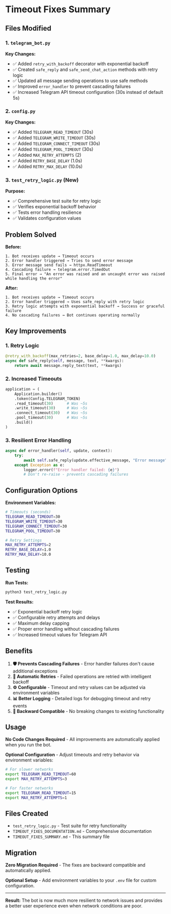 # Timeout Fixes Summary

## Files Modified

### 1. `telegram_bot.py`
**Key Changes:**
- ✅ Added `retry_with_backoff` decorator with exponential backoff
- ✅ Created `safe_reply` and `safe_send_chat_action` methods with retry logic
- ✅ Updated all message sending operations to use safe methods
- ✅ Improved `error_handler` to prevent cascading failures
- ✅ Increased Telegram API timeout configuration (30s instead of default 5s)

### 2. `config.py`
**Key Changes:**
- ✅ Added `TELEGRAM_READ_TIMEOUT` (30s)
- ✅ Added `TELEGRAM_WRITE_TIMEOUT` (30s)
- ✅ Added `TELEGRAM_CONNECT_TIMEOUT` (30s)
- ✅ Added `TELEGRAM_POOL_TIMEOUT` (30s)
- ✅ Added `MAX_RETRY_ATTEMPTS` (2)
- ✅ Added `RETRY_BASE_DELAY` (1.0s)
- ✅ Added `RETRY_MAX_DELAY` (10.0s)

### 3. `test_retry_logic.py` (New)
**Purpose:**
- ✅ Comprehensive test suite for retry logic
- ✅ Verifies exponential backoff behavior
- ✅ Tests error handling resilience
- ✅ Validates configuration values

## Problem Solved

**Before:**
```
1. Bot receives update → Timeout occurs
2. Error handler triggered → Tries to send error message
3. Error message send fails → httpx.ReadTimeout
4. Cascading failure → telegram.error.TimedOut
5. Final error → "An error was raised and an uncaught error was raised while handling the error"
```

**After:**
```
1. Bot receives update → Timeout occurs
2. Error handler triggered → Uses safe_reply with retry logic
3. Retry logic attempts with exponential backoff → Success or graceful failure
4. No cascading failures → Bot continues operating normally
```

## Key Improvements

### 1. **Retry Logic**
```python
@retry_with_backoff(max_retries=2, base_delay=1.0, max_delay=10.0)
async def safe_reply(self, message, text, **kwargs):
    return await message.reply_text(text, **kwargs)
```

### 2. **Increased Timeouts**
```python
application = (
    Application.builder()
    .token(Config.TELEGRAM_TOKEN)
    .read_timeout(30)      # Was ~5s
    .write_timeout(30)     # Was ~5s
    .connect_timeout(30)   # Was ~5s
    .pool_timeout(30)      # Was ~5s
    .build()
)
```

### 3. **Resilient Error Handling**
```python
async def error_handler(self, update, context):
    try:
        await self.safe_reply(update.effective_message, "Error message")
    except Exception as e:
        logger.error(f"Error handler failed: {e}")
        # Don't re-raise - prevents cascading failures
```

## Configuration Options

**Environment Variables:**
```bash
# Timeouts (seconds)
TELEGRAM_READ_TIMEOUT=30
TELEGRAM_WRITE_TIMEOUT=30
TELEGRAM_CONNECT_TIMEOUT=30
TELEGRAM_POOL_TIMEOUT=30

# Retry Settings
MAX_RETRY_ATTEMPTS=2
RETRY_BASE_DELAY=1.0
RETRY_MAX_DELAY=10.0
```

## Testing

**Run Tests:**
```bash
python3 test_retry_logic.py
```

**Test Results:**
- ✅ Exponential backoff retry logic
- ✅ Configurable retry attempts and delays
- ✅ Maximum delay capping
- ✅ Proper error handling without cascading failures
- ✅ Increased timeout values for Telegram API

## Benefits

1. **🛡️ Prevents Cascading Failures** - Error handler failures don't cause additional exceptions
2. **🔄 Automatic Retries** - Failed operations are retried with intelligent backoff
3. **⚙️ Configurable** - Timeout and retry values can be adjusted via environment variables
4. **📊 Better Logging** - Detailed logs for debugging timeout and retry events
5. **🔧 Backward Compatible** - No breaking changes to existing functionality

## Usage

**No Code Changes Required** - All improvements are automatically applied when you run the bot.

**Optional Configuration** - Adjust timeouts and retry behavior via environment variables:

```bash
# For slower networks
export TELEGRAM_READ_TIMEOUT=60
export MAX_RETRY_ATTEMPTS=3

# For faster networks  
export TELEGRAM_READ_TIMEOUT=15
export MAX_RETRY_ATTEMPTS=1
```

## Files Created

- `test_retry_logic.py` - Test suite for retry functionality
- `TIMEOUT_FIXES_DOCUMENTATION.md` - Comprehensive documentation
- `TIMEOUT_FIXES_SUMMARY.md` - This summary file

## Migration

**Zero Migration Required** - The fixes are backward compatible and automatically applied.

**Optional Setup** - Add environment variables to your `.env` file for custom configuration.

---

**Result:** The bot is now much more resilient to network issues and provides a better user experience even when network conditions are poor.